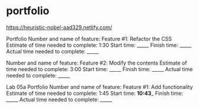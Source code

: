 # portfolio
https://heuristic-nobel-aad329.netlify.com/

Portfolio
Number and name of feature: Feature #1: Refactor the CSS
Estimate of time needed to complete: 1:30
Start time: _____
Finish time: _____
Actual time needed to complete: _____

Number and name of feature: Feature #2: Modify the contents
Estimate of time needed to complete: 3:00
Start time: _____
Finish time: _____
Actual time needed to complete: _____

Lab 05a
Portfolio
Number and name of feature: Feature #1: Add functionality
Estimate of time needed to complete: 1:45
Start time: __10:43___
Finish time: _____
Actual time needed to complete: _____
